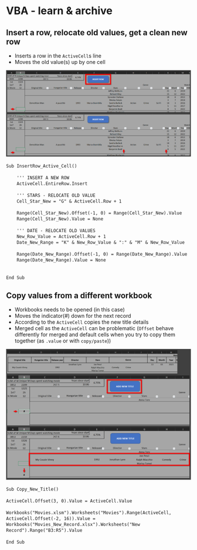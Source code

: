 # VBA - learn & archive

## Insert a row, relocate old values, get a clean new row
- Inserts a row in the `ActiveCell`s line
- Moves the old value(s) up by one cell

<div align="center">
    <img src="docs/insert_row.png" </img> 
</div>

```
Sub InsertRow_Active_Cell()
    
    ''' INSERT A NEW ROW
    ActiveCell.EntireRow.Insert
    
    ''' STARS - RELOCATE OLD VALUE
    Cell_Star_New = "G" & ActiveCell.Row + 1
    
    Range(Cell_Star_New).Offset(-1, 0) = Range(Cell_Star_New).Value
    Range(Cell_Star_New).Value = None
    
    ''' DATE - RELOCATE OLD VALUES
    New_Row_Value = ActiveCell.Row + 1
    Date_New_Range = "K" & New_Row_Value & ":" & "M" & New_Row_Value
    
    Range(Date_New_Range).Offset(-1, 0) = Range(Date_New_Range).Value
    Range(Date_New_Range).Value = None
    

End Sub
```

## Copy values from a different workbook
- Workbooks needs to be opened (in this case)
- Moves the indicator(#) down for the next record
- According to the `ActiveCell` copies the new title details
- Merged cell as the `ActiveCell` can be problematic (`Offset` behave differently for merged and default cells when you try to copy them together (as `.value` or with `copy/paste`))

<div align="center">
    <img src="docs/add_new_title.png" </img> 
</div>

```
Sub Copy_New_Title()

ActiveCell.Offset(3, 0).Value = ActiveCell.Value

Workbooks("Movies.xlsm").Worksheets("Movies").Range(ActiveCell, ActiveCell.Offset(-2, 16)).Value = Workbooks("Movies_New_Record.xlsx").Worksheets("New Record").Range("B3:R5").Value

End Sub
```


